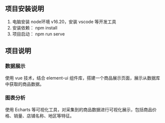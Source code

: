 ## 项目安装说明
 1. 电脑安装 node环境 v16.20，安装 vscode 等开发工具
 2. 安装依赖： npm install
 3. 项目启动： npm run serve

## 项目说明
### 数据展示
使用 vue 技术，结合 element-ui 组件库，搭建一个商品展示页面，展示从数据库中获取的商品数据。

### 图表分析
使用 Echarts 等可视化工具，对采集到的商品数据进行可视化展示，包括商品价格、销量、店铺名称、地区等特征。
